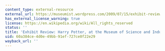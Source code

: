 ```yaml
---
content_type: external-resource
external_url: https://museumist.wordpress.com/2009/07/15/exhibit-review-harry-potter-at-the-museum-of-science-and-industry/
has_external_license_warning: true
license: https://en.wikipedia.org/wiki/All_rights_reserved
status: ''
title: 'Exhibit Review: Harry Potter, at the Museum of Science and Industry'
uid: 60a384ce-4d0e-49bb-91ef-727ce0f22e29
wayback_url: ''
---
```

